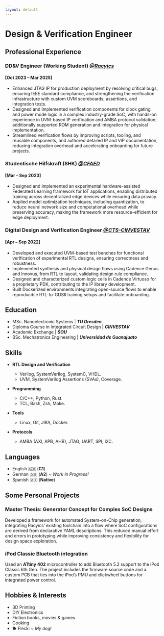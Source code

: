 ```yaml
---
layout: default
---
```

# Design & Verification Engineer


## Professional Experience

### DD&V Engineer (Working Student) [***@Racyics***](https://racyics.de/)
#### [Oct 2023 – Mar 2025]
* Enhanced JTAG IP for production deployment by resolving critical bugs, ensuring IEEE standard compliance, and strengthening the verification infrastructure with custom UVM scoreboards, assertions, and integration tests.
* Designed and implemented verification components for clock gating and power mode logic in a complex industry-grade SoC, with hands-on experience in UVM-based IP verification and AMBA protocol validation; additionally supported ROM generation and integration for physical implementation.
* Streamlined verification flows by improving scripts, tooling, and reusable components, and authored detailed IP and VIP documentation, reducing integration overhead and accelerating onboarding for future projects.

### Studentische Hilfskraft (SHK) [***@CFAED***](https://cfaed.tu-dresden.de/) 
#### [Mar – Sep 2023]
* Designed and implemented an experimental hardware-assisted Federated Learning framework for IoT applications, enabling distributed training across decentralized edge devices while ensuring data privacy.
* Applied model optimization techniques, including quantization, to reduce neural network size and computational overhead while preserving accuracy, making the framework more resource-efficient for edge deployment.

### Digital Design and Verification Engineer [***@CTS-CINVESTAV***](https://cts-design.gdl.cinvestav.mx/acerca.html)
#### [Apr – Sep 2022]
* Developed and executed UVM-based test benches for functional verification of experimental RTL designs, ensuring correctness and robustness.
* Implemented synthesis and physical design flows using Cadence Genus and Innovus, from RTL to layout, validating design rule compliance.
* Designed and characterized custom logic cells in Cadence Virtuoso for a proprietary PDK, contributing to the IP library development.
* Built Dockerized environments integrating open-source flows to enable reproducible RTL-to-GDSII training setups and facilitate onboarding.

## Education
- MSc. Nanoelectronic Systems | ***TU Dresden***
- Diploma Course in Integrated Circuit Design | ***CINVESTAV***
- Academic Exchange | ***SOU***
- BSc. Mechatronics Engineering | ***Universidad de Guanajuato***

## Skills
- **RTL Design and Verification**
  - Verilog, SystemVerilog, SystemC, VHDL.
  - UVM, SystemVerilog Assertions (SVAs), Coverage.

- **Programming**
  - C/C++, Python, Rust.
  - TCL, Bash, Zsh, Make.

- **Tools**
  - Linux, Git, JIRA, Docker.

- **Protocols**
  - AMBA (AXI, APB, AHB), JTAG, UART, SPI, I2C.


## Languages
- English 🇬🇧 (**C1**)
- German 🇩🇪 (**A2**) ~ _Work in Progress!_
- Spanish 🇲🇽 (**Native**)


## Some Personal Projects

<div class="card">
  <h3>Master Thesis: Generator Concept for Complex SoC Designs</h3>
  <p>Developed a framework for automated System-on-Chip generation, integrating Racyics’ existing toolchain into a flow where SoC configurations are derived from declarative YAML descriptions. This reduced manual effort and errors in prototyping while improving consistency and flexibility for design space exploration.</p>
  <a href="https://github.com/Saacman/crafter.git"><span class="card-link-spanner"></span></a>
</div>
<div class="card">
  <h3>iPod Classic Bluetooth integration</h3>
  <p>Used an <b>ATtiny 402</b> microcontroller to add Bluetooth 5.2 support to the iPod Classic 6th Gen. The project includes the firmware source code and a custom PCB that ties into the iPod’s PMU and clickwheel buttons for integrated power control.</p>
  <a href="https://github.com/Saacman/ipod_avr_control"><span class="card-link-spanner"></span></a>
</div>

## Hobbies & Interests
- 3D Printing
- DIY Electronics
- Fiction books, movies & games
- Cooking
- 🐕 Flecki ~ _My dog!_ 
